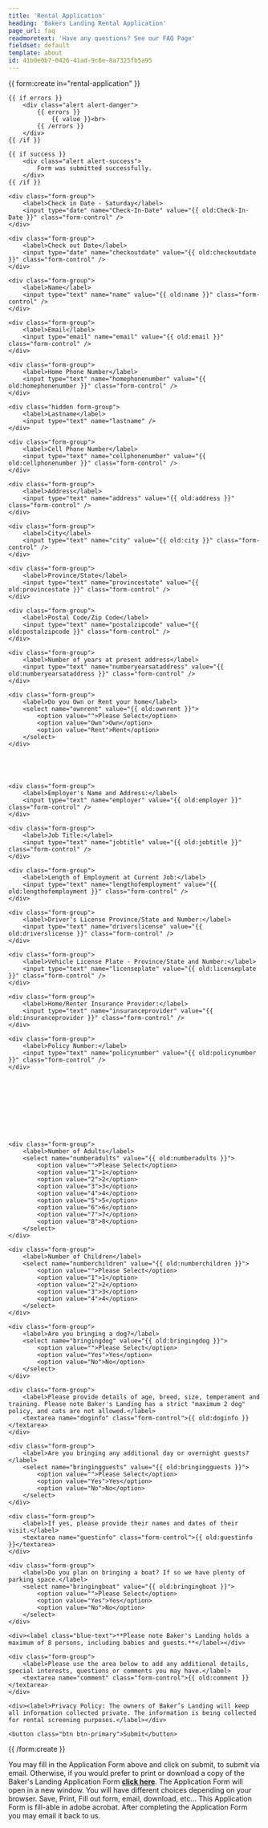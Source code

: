 ```yaml
---
title: 'Rental Application'
heading: 'Bakers Landing Rental Application'
page_url: faq
readmoretext: 'Have any questions? See our FAQ Page'
fieldset: default
template: about
id: 41b0e0b7-0426-41ad-9c6e-8a7325fb5a95
---
```

<article class="content">
{{ form:create in="rental-application" }}

    {{ if errors }}
        <div class="alert alert-danger">
            {{ errors }}
                {{ value }}<br>
            {{ /errors }}
        </div>
    {{ /if }}

    {{ if success }}
        <div class="alert alert-success">
            Form was submitted successfully.
        </div>
    {{ /if }}

    <div class="form-group">
        <label>Check in Date - Saturday</label>
        <input type="date" name="Check-In-Date" value="{{ old:Check-In-Date }}" class="form-control" />
    </div>

    <div class="form-group">
        <label>Check out Date</label>
        <input type="date" name="checkoutdate" value="{{ old:checkoutdate }}" class="form-control" />
    </div>

    <div class="form-group">
        <label>Name</label>
        <input type="text" name="name" value="{{ old:name }}" class="form-control" />
    </div>

    <div class="form-group">
        <label>Email</label>
        <input type="email" name="email" value="{{ old:email }}" class="form-control" />
    </div>

    <div class="form-group">
        <label>Home Phone Number</label>
        <input type="text" name="homephonenumber" value="{{ old:homephonenumber }}" class="form-control" />
    </div>

    <div class="hidden form-group">
        <label>Lastname</label>
        <input type="text" name="lastname" />
    </div>

    <div class="form-group">
        <label>Cell Phone Number</label>
        <input type="text" name="cellphonenumber" value="{{ old:cellphonenumber }}" class="form-control" />
    </div>

    <div class="form-group">
        <label>Address</label>
        <input type="text" name="address" value="{{ old:address }}" class="form-control" />
    </div>

    <div class="form-group">
        <label>City</label>
        <input type="text" name="city" value="{{ old:city }}" class="form-control" />
    </div>

    <div class="form-group">
        <label>Province/State</label>
        <input type="text" name="provincestate" value="{{ old:provincestate }}" class="form-control" />
    </div>

    <div class="form-group">
        <label>Postal Code/Zip Code</label>
        <input type="text" name="postalzipcode" value="{{ old:postalzipcode }}" class="form-control" />
    </div>

    <div class="form-group">
        <label>Number of years at present address</label>
        <input type="text" name="numberyearsataddress" value="{{ old:numberyearsataddress }}" class="form-control" />
    </div>

    <div class="form-group">
        <label>Do you Own or Rent your home</label>
        <select name="ownrent" value="{{ old:ownrent }}">
            <option value="">Please Select</option>
            <option value="Own">Own</option>
            <option value="Rent">Rent</option>
        </select>
    </div>





    <div class="form-group">
        <label>Employer's Name and Address:</label>
        <input type="text" name="employer" value="{{ old:employer }}" class="form-control" />
    </div>

    <div class="form-group">
        <label>Job Title:</label>
        <input type="text" name="jobtitle" value="{{ old:jobtitle }}" class="form-control" />
    </div>

    <div class="form-group">
        <label>Length of Employment at Current Job:</label>
        <input type="text" name="lengthofemployment" value="{{ old:lengthofemployment }}" class="form-control" />
    </div>

    <div class="form-group">
        <label>Driver's License Province/State and Number:</label>
        <input type="text" name="driverslicense" value="{{ old:driverslicense }}" class="form-control" />
    </div>

    <div class="form-group">
        <label>Vehicle License Plate - Province/State and Number:</label>
        <input type="text" name="licenseplate" value="{{ old:licenseplate }}" class="form-control" />
    </div>

    <div class="form-group">
        <label>Home/Renter Insurance Provider:</label>
        <input type="text" name="insuranceprovider" value="{{ old:insuranceprovider }}" class="form-control" />
    </div>

    <div class="form-group">
        <label>Policy Number:</label>
        <input type="text" name="policynumber" value="{{ old:policynumber }}" class="form-control" />
    </div>










    <div class="form-group">
        <label>Number of Adults</label>
        <select name="numberadults" value="{{ old:numberadults }}">
            <option value="">Please Select</option>
            <option value="1">1</option>
            <option value="2">2</option>
            <option value="3">3</option>
            <option value="4">4</option>
            <option value="5">5</option>
            <option value="6">6</option>
            <option value="7">7</option>
            <option value="8">8</option>
        </select>
    </div>

    <div class="form-group">
        <label>Number of Children</label>
        <select name="numberchildren" value="{{ old:numberchildren }}">
            <option value="">Please Select</option>
            <option value="1">1</option>
            <option value="2">2</option>
            <option value="3">3</option>
            <option value="4">4</option>
        </select>
    </div>

    <div class="form-group">
        <label>Are you bringing a dog?</label>
        <select name="bringingdog" value="{{ old:bringingdog }}">
            <option value="">Please Select</option>
            <option value="Yes">Yes</option>
            <option value="No">No</option>
        </select>
    </div>

    <div class="form-group">
        <label>Please provide details of age, breed, size, temperament and training. Please note Baker's Landing has a strict "maximum 2 dog" policy, and cats are not allowed.</label>
        <textarea name="doginfo" class="form-control">{{ old:doginfo }}</textarea>
    </div>

    <div class="form-group">
        <label>Are you bringing any additional day or overnight guests?</label>
        <select name="bringingguests" value="{{ old:bringingguests }}">
            <option value="">Please Select</option>
            <option value="Yes">Yes</option>
            <option value="No">No</option>
        </select>
    </div>

    <div class="form-group">
        <label>If yes, please provide their names and dates of their visit.</label>
        <textarea name="guestinfo" class="form-control">{{ old:guestinfo }}</textarea>
    </div>

    <div class="form-group">
        <label>Do you plan on bringing a boat? If so we have plenty of parking space.</label>
        <select name="bringingboat" value="{{ old:bringingboat }}">
            <option value="">Please Select</option>
            <option value="Yes">Yes</option>
            <option value="No">No</option>
        </select>
    </div>

    <div><label class="blue-text">**Please note Baker's Landing holds a maximum of 8 persons, including babies and guests.**</label></div>

    <div class="form-group">
        <label>Please use the area below to add any additional details, special interests, questions or comments you may have.</label>
        <textarea name="comment" class="form-control">{{ old:comment }}</textarea>
    </div>

    <div><label>Privacy Policy: The owners of Baker’s Landing will keep all information collected private. The information is being collected for rental screening purposes.</label></div>

    <button class="btn btn-primary">Submit</button>

{{ /form:create }}
</article>
</article>
</section>
<section class="regular">
<article class="content rounded p-3 bright-blue-bg">
 <p class="white-text">You may fill in the Application Form above and click on submit, to submit via email. Otherwise, if you would prefer to print or download a copy of the Baker's Landing Application Form <a href="/Bakers-Landing-Application-Form.pdf"><strong>click here</strong></a>. The Application Form will open in a new window. You will have different choices depending on your browser. Save, Print, Fill out form, email, download, etc… This Application Form is fill-able in adobe acrobat. After completing the Application Form you may email it back to us.</p>
</article>
</section>
